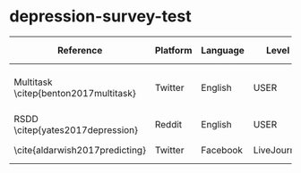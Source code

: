 # depression-survey-test

| Reference| Platform                       | Language | Level | Annotation Procedure | Label                         | Dataset Size | Availability |
|----------------------------------------------------------------------------------------------------------------------------------------------------------------------------|--------------------------------|----------|-------|----------------------|-------------------------------|--------------|--------------|
| Multitask \citep{benton2017multitask}                                                                                                                                      | Twitter                        | English  | USER  | Self-mention         | Labels for multiple disorders | 9.5K users   | UNK          |
| RSDD \citep{yates2017depression}                                                                                                                                           | Reddit                         | English  | USER  | Self-mention         | BIN                           | 116K users   | DUA          |
| \cite{aldarwish2017predicting}                                                                                                                                             | Twitter| Facebook| LiveJournal | English  | POST  | Manual annotation    | BIN| DSM-IV symptoms          | 6.7K posts   | API          |
